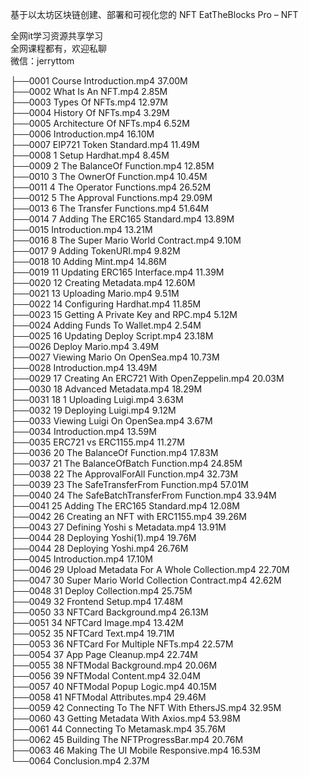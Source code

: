 基于以太坊区块链创建、部署和可视化您的 NFT EatTheBlocks Pro – NFT

全网it学习资源共享学习<br>全网课程都有，欢迎私聊<br>微信：jerryttom<br>

├──0001 Course Introduction.mp4 37.00M<br> ├──0002 What Is An NFT.mp4 2.85M<br> ├──0003 Types Of NFTs.mp4 12.97M<br> ├──0004 History Of NFTs.mp4 3.29M<br> ├──0005 Architecture Of NFTs.mp4 6.52M<br> ├──0006 Introduction.mp4 16.10M<br> ├──0007 EIP721 Token Standard.mp4 11.49M<br> ├──0008 1 Setup Hardhat.mp4 8.45M<br> ├──0009 2 The BalanceOf Function.mp4 12.85M<br> ├──0010 3 The OwnerOf Function.mp4 10.45M<br> ├──0011 4 The Operator Functions.mp4 26.52M<br> ├──0012 5 The Approval Functions.mp4 29.09M<br> ├──0013 6 The Transfer Functions.mp4 51.64M<br> ├──0014 7 Adding The ERC165 Standard.mp4 13.89M<br> ├──0015 Introduction.mp4 13.21M<br> ├──0016 8 The Super Mario World Contract.mp4 9.10M<br> ├──0017 9 Adding TokenURI.mp4 9.82M<br> ├──0018 10 Adding Mint.mp4 14.86M<br> ├──0019 11 Updating ERC165 Interface.mp4 11.39M<br> ├──0020 12 Creating Metadata.mp4 12.60M<br> ├──0021 13 Uploading Mario.mp4 9.51M<br> ├──0022 14 Configuring Hardhat.mp4 11.85M<br> ├──0023 15 Getting A Private Key and RPC.mp4 5.12M<br> ├──0024 Adding Funds To Wallet.mp4 2.54M<br> ├──0025 16 Updating Deploy Script.mp4 23.18M<br> ├──0026 Deploy Mario.mp4 3.49M<br> ├──0027 Viewing Mario On OpenSea.mp4 10.73M<br> ├──0028 Introduction.mp4 13.49M<br> ├──0029 17 Creating An ERC721 With OpenZeppelin.mp4 20.03M<br> ├──0030 18 Advanced Metadata.mp4 18.29M<br> ├──0031 18 1 Uploading Luigi.mp4 3.63M<br> ├──0032 19 Deploying Luigi.mp4 9.12M<br> ├──0033 Viewing Luigi On OpenSea.mp4 3.67M<br> ├──0034 Introduction.mp4 13.59M<br> ├──0035 ERC721 vs ERC1155.mp4 11.27M<br> ├──0036 20 The BalanceOf Function.mp4 17.83M<br> ├──0037 21 The BalanceOfBatch Function.mp4 24.85M<br> ├──0038 22 The ApprovalForAll Function.mp4 32.73M<br> ├──0039 23 The SafeTransferFrom Function.mp4 57.01M<br> ├──0040 24 The SafeBatchTransferFrom Function.mp4 33.94M<br> ├──0041 25 Adding The ERC165 Standard.mp4 12.08M<br> ├──0042 26 Creating an NFT with ERC1155.mp4 39.26M<br> ├──0043 27 Defining Yoshi s Metadata.mp4 13.91M<br> ├──0044 28 Deploying Yoshi(1).mp4 19.76M<br> ├──0044 28 Deploying Yoshi.mp4 26.76M<br> ├──0045 Introduction.mp4 17.10M<br> ├──0046 29 Upload Metadata For A Whole Collection.mp4 22.70M<br> ├──0047 30 Super Mario World Collection Contract.mp4 42.62M<br> ├──0048 31 Deploy Collection.mp4 25.75M<br> ├──0049 32 Frontend Setup.mp4 17.48M<br> ├──0050 33 NFTCard Background.mp4 26.13M<br> ├──0051 34 NFTCard Image.mp4 13.42M<br> ├──0052 35 NFTCard Text.mp4 19.71M<br> ├──0053 36 NFTCard For Multiple NFTs.mp4 22.57M<br> ├──0054 37 App Page Cleanup.mp4 22.74M<br> ├──0055 38 NFTModal Background.mp4 20.06M<br> ├──0056 39 NFTModal Content.mp4 32.04M<br> ├──0057 40 NFTModal Popup Logic.mp4 40.15M<br> ├──0058 41 NFTModal Attributes.mp4 29.46M<br> ├──0059 42 Connecting To The NFT With EthersJS.mp4 32.95M<br> ├──0060 43 Getting Metadata With Axios.mp4 53.98M<br> ├──0061 44 Connecting To Metamask.mp4 35.76M<br> ├──0062 45 Building The NFTProgressBar.mp4 20.76M<br> ├──0063 46 Making The UI Mobile Responsive.mp4 16.53M<br> └──0064 Conclusion.mp4 2.37M